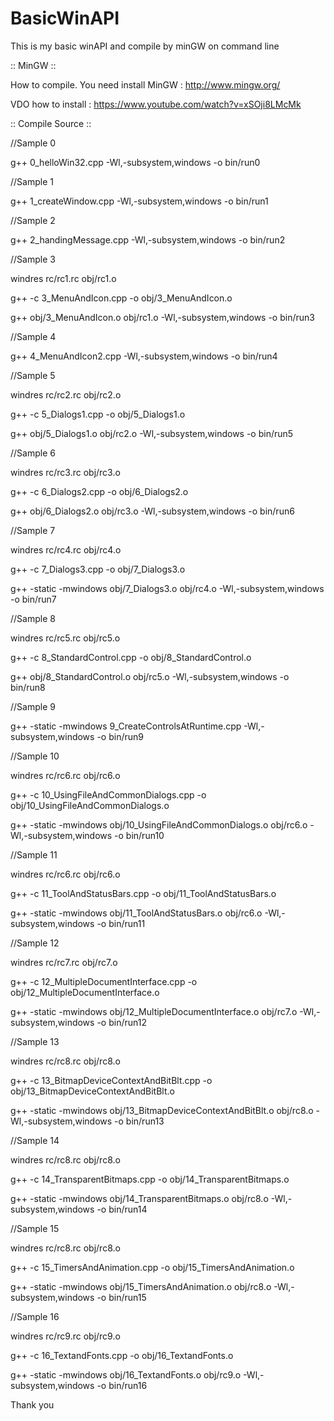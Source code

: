 # BasicWinAPI
This is my basic winAPI and compile by minGW on command line

:: MinGW ::

How to compile. You need install MinGW : http://www.mingw.org/

VDO how to install : https://www.youtube.com/watch?v=xSOji8LMcMk

:: Compile Source ::

//Sample 0 

g++ 0_helloWin32.cpp -Wl,-subsystem,windows -o bin/run0

//Sample 1 

g++ 1_createWindow.cpp -Wl,-subsystem,windows -o bin/run1

//Sample 2 

g++ 2_handingMessage.cpp -Wl,-subsystem,windows -o bin/run2

//Sample 3 

windres rc/rc1.rc obj/rc1.o

g++ -c 3_MenuAndIcon.cpp -o obj/3_MenuAndIcon.o

g++ obj/3_MenuAndIcon.o obj/rc1.o -Wl,-subsystem,windows -o bin/run3

//Sample 4 

g++ 4_MenuAndIcon2.cpp -Wl,-subsystem,windows -o bin/run4

//Sample 5 

windres rc/rc2.rc obj/rc2.o

g++ -c 5_Dialogs1.cpp -o obj/5_Dialogs1.o

g++ obj/5_Dialogs1.o obj/rc2.o -Wl,-subsystem,windows -o bin/run5

//Sample 6 

windres rc/rc3.rc obj/rc3.o

g++ -c 6_Dialogs2.cpp -o obj/6_Dialogs2.o

g++ obj/6_Dialogs2.o obj/rc3.o -Wl,-subsystem,windows -o bin/run6

//Sample 7 

windres rc/rc4.rc obj/rc4.o

g++ -c 7_Dialogs3.cpp -o obj/7_Dialogs3.o

g++ -static -mwindows obj/7_Dialogs3.o obj/rc4.o -Wl,-subsystem,windows -o bin/run7

//Sample 8 

windres rc/rc5.rc obj/rc5.o

g++ -c 8_StandardControl.cpp -o obj/8_StandardControl.o

g++ obj/8_StandardControl.o obj/rc5.o -Wl,-subsystem,windows -o bin/run8

//Sample 9 

g++ -static -mwindows 9_CreateControlsAtRuntime.cpp -Wl,-subsystem,windows -o bin/run9

//Sample 10 

windres rc/rc6.rc obj/rc6.o

g++ -c 10_UsingFileAndCommonDialogs.cpp -o obj/10_UsingFileAndCommonDialogs.o

g++ -static -mwindows obj/10_UsingFileAndCommonDialogs.o obj/rc6.o -Wl,-subsystem,windows -o bin/run10

//Sample 11 

windres rc/rc6.rc obj/rc6.o

g++ -c 11_ToolAndStatusBars.cpp -o obj/11_ToolAndStatusBars.o

g++ -static -mwindows obj/11_ToolAndStatusBars.o obj/rc6.o -Wl,-subsystem,windows -o bin/run11

//Sample 12 

windres rc/rc7.rc obj/rc7.o

g++ -c 12_MultipleDocumentInterface.cpp -o obj/12_MultipleDocumentInterface.o

g++ -static -mwindows obj/12_MultipleDocumentInterface.o obj/rc7.o -Wl,-subsystem,windows -o bin/run12

//Sample 13 

windres rc/rc8.rc obj/rc8.o

g++ -c 13_BitmapDeviceContextAndBitBlt.cpp -o obj/13_BitmapDeviceContextAndBitBlt.o

g++ -static -mwindows obj/13_BitmapDeviceContextAndBitBlt.o obj/rc8.o -Wl,-subsystem,windows -o bin/run13

//Sample 14 

windres rc/rc8.rc obj/rc8.o

g++ -c 14_TransparentBitmaps.cpp -o obj/14_TransparentBitmaps.o

g++ -static -mwindows obj/14_TransparentBitmaps.o obj/rc8.o -Wl,-subsystem,windows -o bin/run14

//Sample 15 

windres rc/rc8.rc obj/rc8.o

g++ -c 15_TimersAndAnimation.cpp -o obj/15_TimersAndAnimation.o

g++ -static -mwindows obj/15_TimersAndAnimation.o obj/rc8.o -Wl,-subsystem,windows -o bin/run15

//Sample 16 

windres rc/rc9.rc obj/rc9.o

g++ -c 16_TextandFonts.cpp -o obj/16_TextandFonts.o

g++ -static -mwindows obj/16_TextandFonts.o obj/rc9.o -Wl,-subsystem,windows -o bin/run16

Thank you
